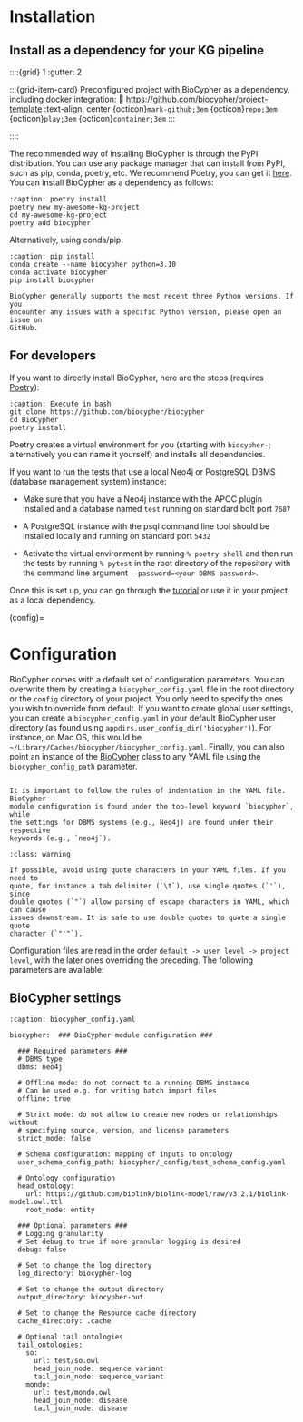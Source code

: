 # Installation
## Install as a dependency for your KG pipeline

::::{grid} 1
:gutter: 2

:::{grid-item-card} Preconfigured project with BioCypher as a dependency, including docker integration:
:link: https://github.com/biocypher/project-template
:text-align: center
{octicon}`mark-github;3em` {octicon}`repo;3em` {octicon}`play;3em` {octicon}`container;3em`
:::

::::

The recommended way of installing BioCypher is through the PyPI distribution.
You can use any package manager that can install from PyPI, such as pip, conda,
poetry, etc. We recommend Poetry, you can get it
[here](https://python-poetry.org/docs/#installation). You can install BioCypher
as a dependency as follows:

```{code-block} bash
:caption: poetry install
poetry new my-awesome-kg-project
cd my-awesome-kg-project
poetry add biocypher
```

Alternatively, using conda/pip:

```{code-block} bash
:caption: pip install
conda create --name biocypher python=3.10
conda activate biocypher
pip install biocypher
```

```{note}
BioCypher generally supports the most recent three Python versions. If you
encounter any issues with a specific Python version, please open an issue on
GitHub.
```

## For developers
If you want to directly install BioCypher, here are the steps (requires
[Poetry](https://python-poetry.org/docs/#installation)):

```{code-block} bash
:caption: Execute in bash
git clone https://github.com/biocypher/biocypher
cd BioCypher
poetry install
```

Poetry creates a virtual environment for you (starting with `biocypher-`;
alternatively you can name it yourself) and installs all dependencies.

If you want to run the tests that use a local Neo4j or PostgreSQL DBMS (database
management system) instance:

- Make sure that you have a Neo4j instance with the APOC plugin installed and a
database named `test` running on standard bolt port `7687`

- A PostgreSQL instance with the psql command line tool should be installed
locally and running on standard port `5432`

- Activate the virtual environment by running `% poetry shell` and then run the
tests by running `% pytest` in the root directory of the repository with the
command line argument `--password=<your DBMS password>`.

Once this is set up, you can go through the [tutorial](tutorial_basic) or use it
in your project as a local dependency.

(config)=
# Configuration

BioCypher comes with a default set of configuration parameters. You can
overwrite them by creating a `biocypher_config.yaml` file in the root directory
or the `config` directory of your project. You only need to specify the ones you
wish to override from default. If you want to create global user settings, you
can create a `biocypher_config.yaml` in your default BioCypher user directory
(as found using `appdirs.user_config_dir('biocypher')`). For instance, on Mac
OS, this would be `~/Library/Caches/biocypher/biocypher_config.yaml`. Finally,
you can also point an instance of the
[BioCypher](https://biocypher.org/modules/biocypher.BioCypher.html#biocypher.BioCypher)
class to any YAML file using the `biocypher_config_path` parameter.

```{note}

It is important to follow the rules of indentation in the YAML file. BioCypher
module configuration is found under the top-level keyword `biocypher`, while
the settings for DBMS systems (e.g., Neo4j) are found under their respective
keywords (e.g., `neo4j`).

```

```{admonition} Quote characters
:class: warning

If possible, avoid using quote characters in your YAML files. If you need to
quote, for instance a tab delimiter (`\t`), use single quotes (`'`), since
double quotes (`"`) allow parsing of escape characters in YAML, which can cause
issues downstream. It is safe to use double quotes to quote a single quote
character (`"'"`).

```

Configuration files are read in the order `default -> user level -> project
level`, with the later ones overriding the preceding. The following parameters
are available:

## BioCypher settings
```{code-block} yaml
:caption: biocypher_config.yaml

biocypher:  ### BioCypher module configuration ###

  ### Required parameters ###
  # DBMS type
  dbms: neo4j

  # Offline mode: do not connect to a running DBMS instance
  # Can be used e.g. for writing batch import files
  offline: true

  # Strict mode: do not allow to create new nodes or relationships without
  # specifying source, version, and license parameters
  strict_mode: false

  # Schema configuration: mapping of inputs to ontology
  user_schema_config_path: biocypher/_config/test_schema_config.yaml

  # Ontology configuration
  head_ontology:
    url: https://github.com/biolink/biolink-model/raw/v3.2.1/biolink-model.owl.ttl
    root_node: entity

  ### Optional parameters ###
  # Logging granularity
  # Set debug to true if more granular logging is desired
  debug: false

  # Set to change the log directory
  log_directory: biocypher-log

  # Set to change the output directory
  output_directory: biocypher-out

  # Set to change the Resource cache directory
  cache_directory: .cache

  # Optional tail ontologies
  tail_ontologies:
    so:
      url: test/so.owl
      head_join_node: sequence variant
      tail_join_node: sequence_variant
    mondo:
      url: test/mondo.owl
      head_join_node: disease
      tail_join_node: disease

```
